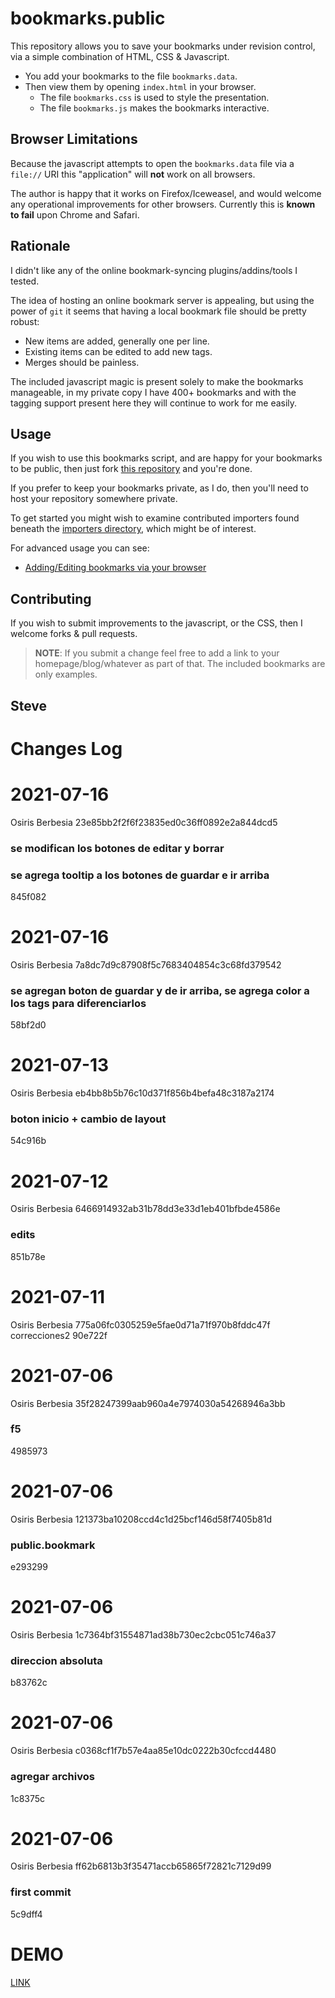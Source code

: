 bookmarks.public
================

This repository allows you to save your bookmarks under revision control,
via a simple combination of HTML, CSS & Javascript.

* You add your bookmarks to the file `bookmarks.data`.
* Then view them by opening `index.html` in your browser.
    * The file `bookmarks.css` is used to style the presentation.
    * The file `bookmarks.js` makes the bookmarks interactive.




Browser Limitations
-------------------

Because the javascript attempts to open the `bookmarks.data` file via a
`file://` URI this "application" will __not__ work on all browsers.

The author is happy that it works on Firefox/Iceweasel, and would welcome
any operational improvements for other browsers.  Currently this is __known to
fail__ upon Chrome and Safari.



Rationale
---------

I didn't like any of the online bookmark-syncing plugins/addins/tools I tested.

The idea of hosting an online bookmark server is appealing, but using the
power of `git` it seems that having a local bookmark file should be pretty robust:

 * New items are added, generally one per line.
 * Existing items can be edited to add new tags.
 * Merges should be painless.

The included javascript magic is present solely to make the bookmarks
manageable, in my private copy I have 400+ bookmarks and with the
tagging support present here they will continue to work for me easily.


Usage
-----

If you wish to use this bookmarks script, and are happy for your bookmarks
to be public, then just fork [this repository](https://github.com/skx/bookmarks.public) and you're done.

If you prefer to keep your bookmarks private, as I do, then you'll need to
host your repository somewhere private.

To get started you might wish to examine contributed importers found beneath the [importers directory](importers/), which might be of interest.

For advanced usage you can see:

* [Adding/Editing bookmarks via your browser](Browser.md)


Contributing
------------

If you wish to submit improvements to the javascript, or the CSS, then I welcome forks & pull requests.

>**NOTE**: If you submit a change feel free to add a link to your homepage/blog/whatever as part of that.  The included bookmarks are only examples.


Steve
--
# Changes Log

# 2021-07-16
Osiris Berbesia
23e85bb2f2f6f23835ed0c36ff0892e2a844dcd5
### se modifican los botones de editar y borrar
### se agrega tooltip a los botones de guardar e ir arriba
845f082
# 2021-07-16
Osiris Berbesia
7a8dc7d9c87908f5c7683404854c3c68fd379542
### se agregan boton de guardar y de ir arriba, se agrega color a los tags para diferenciarlos
58bf2d0
# 2021-07-13
Osiris Berbesia
eb4bb8b5b76c10d371f856b4befa48c3187a2174
### boton inicio + cambio de layout
54c916b
# 2021-07-12
Osiris Berbesia
6466914932ab31b78dd3e33d1eb401bfbde4586e
### edits
851b78e
# 2021-07-11
Osiris Berbesia
775a06fc0305259e5fae0d71a71f970b8fddc47f
correcciones2
90e722f
# 2021-07-06
Osiris Berbesia
35f28247399aab960a4e7974030a54268946a3bb
### f5
4985973
# 2021-07-06
Osiris Berbesia
121373ba10208ccd4c1d25bcf146d58f7405b81d
### public.bookmark
e293299
# 2021-07-06
Osiris Berbesia
1c7364bf31554871ad38b730ec2cbc051c746a37
### direccion absoluta
b83762c
# 2021-07-06
Osiris Berbesia
c0368cf1f7b57e4aa85e10dc0222b30cfccd4480
### agregar archivos
1c8375c
# 2021-07-06
Osiris Berbesia
ff62b6813b3f35471accb65865f72821c7129d99
### first commit
5c9dff4





# DEMO

[LINK](https://osirisberbesia.github.io/all_repo/repository/bookmark.public/index.html)
